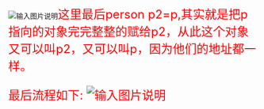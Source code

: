 ![输入图片说明](/imgs/2024-09-23/mAsrxsJuvDA8qdUv.png)<font size=5 color=red>这里最后person p2=p,其实就是把p指向的对象完完整整的赋给p2，从此这个对象又可以叫p2，又可以叫p，因为他们的地址都一样。

最后流程如下:
![输入图片说明](/imgs/2024-09-23/TgaU3a700Z86vMGT.png)

